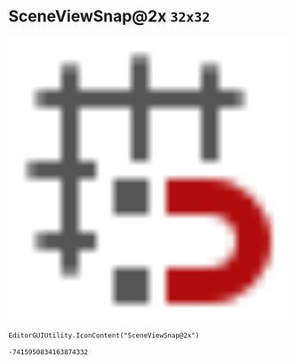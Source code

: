 # SceneViewSnap@2x `32x32`
<img src="/img/SceneViewSnap@2x.png" width=512 height=512>

``` CSharp
EditorGUIUtility.IconContent("SceneViewSnap@2x")
```
```
-7415950834163874332
```
